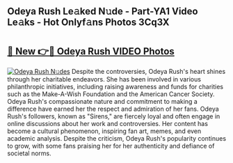 ## Odeya Rush Le𝚊ked N𝚞de - Part-YA1 Video Le𝚊ks - Hot Onlyf𝚊ns Photos 3Cq3X

# <h2><a href="http://ab17557.deff.icu/?id=Odeya+Rush">🔗 New 👉🔴 Odeya Rush VIDEO Photos</a></h2>

[![Odeya Rush N𝚞des](https://i.imgur.com/rIISA9y.gif)](http://ab17557.deff.icu/?id=Odeya+Rush)
Despite the controversies, Odeya Rush's heart shines through her charitable endeavors. She has been involved in various philanthropic initiatives, including raising awareness and funds for charities such as the Make-A-Wish Foundation and the American Cancer Society. Odeya Rush's compassionate nature and commitment to making a difference have earned her the respect and admiration of her fans. Odeya Rush's followers, known as "Sirens," are fiercely loyal and often engage in online discussions about her work and controversies. Her content has become a cultural phenomenon, inspiring fan art, memes, and even academic analysis. Despite the criticism, Odeya Rush's popularity continues to grow, with some fans praising her for her authenticity and defiance of societal norms.
